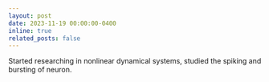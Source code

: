 ```yaml
---
layout: post
date: 2023-11-19 00:00:00-0400
inline: true
related_posts: false
---
```


Started researching in nonlinear dynamical systems, studied the spiking and bursting of neuron.
